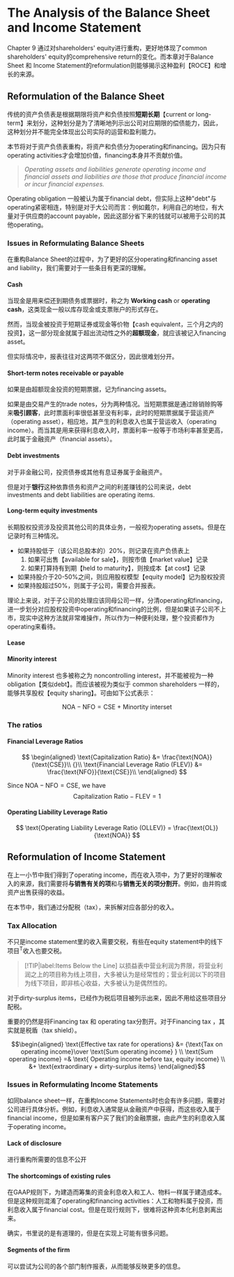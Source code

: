 # The Analysis of the Balance Sheet and Income Statement

Chapter 9 通过对shareholders' equity进行重构，更好地体现了common shareholders' equity的comprehensive return的变化。而本章对于Balance Sheet 和 Income Statement的reformulation则能够揭示这种盈利【ROCE】和增长的来源。

## Reformulation of the Balance Sheet

传统的资产负债表是根据期限将资产和负债按照**短期长期**【current or long-term】来划分，这种划分是为了清晰地列示出公司对应期限的偿债能力，因此，这种划分并不能完全体现出公司实际的运营和盈利能力。

本节将对于资产负债表重构，将资产和负债分为operating和financing。因为只有operating activities才会增加价值，financing本身并不贡献价值。

> *Operating assets and liabilities generate operating income and financial assets and liabilities are those that produce financial income or incur financial expenses.* 

Operating obligation 一般被认为属于financial debt，但实际上这种"debt"与operating紧密相连，特别是对于大公司而言：例如戴尔，利用自己的地位，有大量对于供应商的account payable，因此这部分省下来的钱就可以被用于公司的其他operating。

### Issues in Reformulating Balance Sheets

在重构Balance Sheet的过程中，为了更好的区分operating和financing asset and liability，我们需要对于一些条目有更深的理解。

#### Cash <!-- {docsify-ignore} -->
当现金是用来偿还到期债务或票据时，称之为 **Working cash** or **operating cash**，这类现金一般以库存现金或支票账户的形式存在。

然而，当现金被投资于短期证券或现金等价物【cash equivalent，三个月之内的投资】，这一部分现金就属于超出流动性之外的**超额现金**，就应该被记入financing asset。

但实际情况中，报表往往对这两项不做区分，因此很难划分开。


#### Short-term notes receivable or payable <!-- {docsify-ignore} -->

如果是由超额现金投资的短期票据，记为financing assets。

如果是由交易产生的trade notes，分为两种情况。当短期票据是通过赊销赊购等来**吸引顾客**，此时票面利率很低甚至没有利率，此时的短期票据属于营运资产（operating asset），相应地，其产生的利息收入也属于营运收入（operating income）。而当其是用来获得利息收入时，票面利率一般等于市场利率甚至更高，此时属于金融资产（financial assets）。

#### Debt investments <!-- {docsify-ignore} -->

对于非金融公司，投资债券或其他有息证券属于金融资产。

但是对于**银行**这种依靠债务和资产之间的利差赚钱的公司来说，debt investments and debt liabilities are operating items. 

#### Long-term equity investments <!-- {docsify-ignore} -->
长期股权投资涉及投资其他公司的具体业务，一般视为operating assets。但是在记录时有三种情况。

- 如果持股低于（该公司总股本的）20%，则记录在资产负债表上
  1. 如果可出售【available for sale】，则按市值【market value】记录
  2. 如果打算持有到期【held to maturity】，则按成本【at cost】记录
- 如果持股介于20-50%之间，则应用股权模型【equity model】记为股权投资
- 如果持股超过50%，则属于子公司，需要合并报表。

理论上来说，对于子公司的处理应该同母公司一样，分清operating和financing，进一步划分对应股权投资中operating和financing的比例，但是如果该子公司不上市，现实中这种方法就非常难操作，所以作为一种便利处理，整个投资都作为operating来看待。



#### Lease <!-- {docsify-ignore} -->







#### Minority interest <!-- {docsify-ignore} -->
Minority interest 也多被称之为 noncontrolling interest，并不能被视为一种obligation【类似debt】。而应该被视为类似于 common shareholders 一样的，能够共享股权【equity sharing】。可由如下公式表示：

$$
\text{NOA}-\text{NFO}=\text{CSE + Minortity interset}
$$


### The ratios

#### Financial Leverage Ratios  <!-- {docsify-ignore} -->
$$
\begin{aligned}
 \text{Capitalization Ratio} &= \frac{\text{NOA}}{\text{CSE}}\\
 {}\\
 \text{Financial Leverage Ratio (FLEV)} &= \frac{\text{NFO}}{\text{CSE}}\\
\end{aligned}
$$

Since $\text{NOA}-\text{NFO}=\text{CSE}$, we have 
$$
\text{Capitalization Ratio} - \text{FLEV} = 1
$$

#### Operating Liability Leverage Ratio <!-- {docsify-ignore} -->
$$
\text{Operating Liability Leverage Ratio (OLLEV)} = \frac{\text{OL}}{\text{NOA}}
$$


## Reformulation of Income Statement

在上一小节中我们得到了operating income，而在收入项中，为了更好的理解收入的来源，我们需要将**与销售有关的项**和与**销售无关的项分割开**。例如，由并购或资产出售获得的收益。

在本节中，我们通过分配税（tax），来拆解对应各部分的收入。

### Tax Allocation

不只是income statement里的收入需要交税，有些在equity statement中的线下项目<sup>T</sup>收入也要交税。

> [!TIP|label:Items Below the Line]
> 以损益表中营业利润为界限，将营业利润之上的项目称为线上项目，大多被认为是经常性的；营业利润以下的项目为线下项目，即非核心收益，大多被认为是偶然性的。

对于dirty-surplus items，已经作为税后项目被列示出来，因此不用给这些项目分配税。

重要的仍然是将Financing tax 和 operating tax分割开。对于Financing tax ，其实就是税盾（tax shield）。

$$\begin{aligned}
\text{Effective tax rate for operations} &= {\text{Tax on operating income}\over \text{Sum operating income} } \\
\text{Sum operating income} =& \text{ Operating income before tax, equity income} \\
&+ \text{extraordinary + dirty-surplus items} 
\end{aligned}$$

### Issues in Reformulating Income Statements

如同balance sheet一样，在重构Income Statements时也会有许多问题，需要对公司进行具体分析。例如，利息收入通常是从金融资产中获得，而这些收入属于financial income，但是如果有客户买了我们的金融票据，由此产生的利息收入属于operating income。


#### Lack of disclosure <!-- {docsify-ignore} -->

进行重构所需要的信息不公开

#### The shortcomings of existing rules <!-- {docsify-ignore} -->

在GAAP规则下，为建造而筹集的资金利息收入和工人、物料一样属于建造成本。但是这种规则混淆了operating和financing activities：人工和物料属于投资，而利息收入属于financial cost。但是在现行规则下，很难将这种资本化利息剥离出来。

确实，书里说的是有道理的，但是在实现上可能有很多问题。

#### Segments of the firm <!-- {docsify-ignore} -->

可以尝试为公司的各个部门制作报表，从而能够反映更多的信息。


